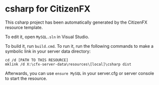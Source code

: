 # csharp for CitizenFX

This csharp project has been automatically generated by the CitizenFX resource template.

To edit it, open `MySQL.sln` in Visual Studio.

To build it, run `build.cmd`. To run it, run the following commands to make a symbolic link in your server data directory:

```dos
cd /d [PATH TO THIS RESOURCE]
mklink /d X:\cfx-server-data\resources\[local]\csharp dist
```

Afterwards, you can use `ensure MySQL` in your server.cfg or server console to start the resource.